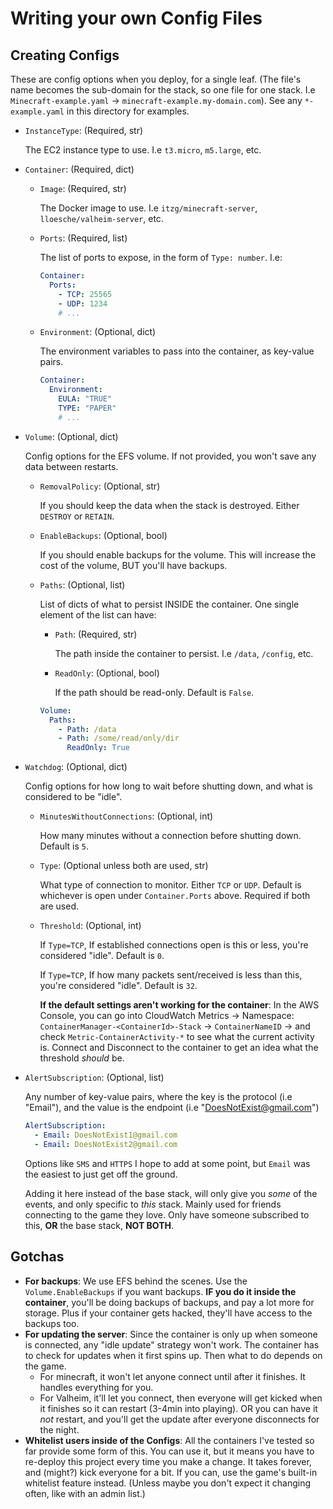 # Writing your own Config Files

## Creating Configs

These are config options when you deploy, for a single leaf. (The file's name becomes the sub-domain for the stack, so one file for one stack. I.e `Minecraft-example.yaml` -> `minecraft-example.my-domain.com`). See any `*-example.yaml` in this directory for examples.

- `InstanceType`: (Required, str)

  The EC2 instance type to use. I.e `t3.micro`, `m5.large`, etc.

- `Container`: (Required, dict)

  - `Image`: (Required, str)

    The Docker image to use. I.e `itzg/minecraft-server`, `lloesche/valheim-server`, etc.
  
  - `Ports`: (Required, list)

    The list of ports to expose, in the form of `Type: number`. I.e:

    ```yaml
    Container:
      Ports:
        - TCP: 25565
        - UDP: 1234
        # ...
    ```

  - `Environment`: (Optional, dict)

    The environment variables to pass into the container, as key-value pairs.

    ```yaml
    Container:
      Environment:
        EULA: "TRUE"
        TYPE: "PAPER"
        # ...
    ```

- `Volume`: (Optional, dict)

  Config options for the EFS volume. If not provided, you won't save any data between restarts.

  - `RemovalPolicy`: (Optional, str)

    If you should keep the data when the stack is destroyed. Either `DESTROY` or `RETAIN`.

  - `EnableBackups`: (Optional, bool)

    If you should enable backups for the volume. This will increase the cost of the volume, BUT you'll have backups.

  - `Paths`: (Optional, list)

    List of dicts of what to persist INSIDE the container. One single element of the list can have:

    - `Path`: (Required, str)

      The path inside the container to persist. I.e `/data`, `/config`, etc.

    - `ReadOnly`: (Optional, bool)
  
      If the path should be read-only. Default is `False`.

    ```yaml
    Volume:
      Paths:
        - Path: /data
        - Path: /some/read/only/dir
          ReadOnly: True
    ```

- `Watchdog`: (Optional, dict)

  Config options for how long to wait before shutting down, and what is considered to be "idle".

  - `MinutesWithoutConnections`: (Optional, int)

    How many minutes without a connection before shutting down. Default is `5`.

  - `Type`: (Optional unless both are used, str)

    What type of connection to monitor. Either `TCP` or `UDP`. Default is whichever is open under `Container.Ports` above. Required if both are used.

  - `Threshold`: (Optional, int)

    If `Type=TCP`, If established connections open is this or less, you're considered "idle". Default is `0`.

    If `Type=TCP`, If how many packets sent/received is less than this, you're considered "idle". Default is `32`.

    **If the default settings aren't working for the container**: In the AWS Console, you can go into CloudWatch Metrics -> Namespace: `ContainerManager-<ContainerId>-Stack` -> `ContainerNameID` -> and check `Metric-ContainerActivity-*` to see what the current activity is. Connect and Disconnect to the container to get an idea what the threshold *should* be.

- `AlertSubscription`: (Optional, list)

  Any number of key-value pairs, where the key is the protocol (i.e "Email"), and the value is the endpoint (i.e "DoesNotExist@gmail.com")

    ```yaml
    AlertSubscription:
      - Email: DoesNotExist1@gmail.com
      - Email: DoesNotExist2@gmail.com
    ```

    Options like `SMS` and `HTTPS` I hope to add at some point, but `Email` was the easiest to just get off the ground.

    Adding it here instead of the base stack, will only give you *some* of the events, and only specific to *this* stack. Mainly used for friends connecting to the game they love. Only have someone subscribed to this, **OR** the base stack, **NOT BOTH**.

## Gotchas

- **For backups**: We use EFS behind the scenes. Use the `Volume.EnableBackups` if you want backups. **IF you do it inside the container**, you'll be doing backups of backups, and pay a lot more for storage. Plus if your container gets hacked, they'll have access to the backups too.
- **For updating the server**: Since the container is only up when someone is connected, any "idle update" strategy won't work. The container has to check for updates when it first spins up. Then what to do depends on the game.
  - For minecraft, it won't let anyone connect until after it finishes. It handles everything for you.
  - For Valheim, it'll let you connect, then everyone will get kicked when it finishes so it can restart (3-4min into playing). OR you can have it *not* restart, and you'll get the update after everyone disconnects for the night.
- **Whitelist users inside of the Configs**: All the containers I've tested so far provide some form of this. You can use it, but it means you have to re-deploy this project every time you make a change. It takes forever, and (might?) kick everyone for a bit. If you can, use the game's built-in whitelist feature instead. (Unless maybe you don't expect it changing often, like with an admin list.)
